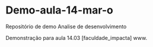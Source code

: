 # Demo-aula-14-mar-o
Repositório de demo Analise de desenvolvimento

Demonstração para aula 14.03
[faculdade_impacta] www.
